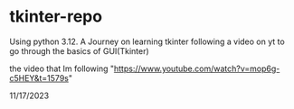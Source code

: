 # tkinter-repo
Using python 3.12.
A Journey on learning tkinter 
following a video on yt to go through the basics of GUI(Tkinter)

the video that Im  following "https://www.youtube.com/watch?v=mop6g-c5HEY&t=1579s"

11/17/2023